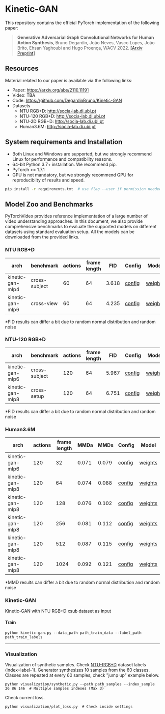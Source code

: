 # Kinetic-GAN
This repository contains the official PyTorch implementation of the following paper:
> **Generative Adversarial Graph Convolutional Networks for Human Action Synthesis**, Bruno Degardin, João Neves, Vasco Lopes, João Brito, Ehsan Yaghoubi and Hugo Proença, WACV 2022. [[Arxiv Preprint]](https://arxiv.org/abs/2110.11191)

## Resources

Material related to our paper is available via the following links:

- Paper: https://arxiv.org/abs/2110.11191
- Video: TBA
- Code: https://github.com/DegardinBruno/Kinetic-GAN
- Datasets
  - NTU RGB+D: http://socia-lab.di.ubi.pt
  - NTU-120 RGB+D: http://socia-lab.di.ubi.pt
  - NTU-2D RGB+D: http://socia-lab.di.ubi.pt
  - Human3.6M: http://socia-lab.di.ubi.pt


## System requirements and Installation

* Both Linux and Windows are supported, but we strongly recommend Linux for performance and compatibility reasons.
* 64-bit Python 3.7+ installation. We recommend pip.
* PyTorch >= 1.7.1
* GPU is not mandatory, but we strongly recommend GPU for reproducibilty of results and speed.

```bash
pip install -r requirements.txt  # use flag --user if permission needed
```

## Model Zoo and Benchmarks

PyTorchVideo provides reference implementation of a large number of video understanding approaches. In this document, we also provide comprehensive benchmarks to evaluate the supported models on different datasets using standard evaluation setup. All the models can be downloaded from the provided links.

### NTU RGB+D

arch     | benchmark | actions | frame length | FID | Config | Model
-------- | --------- | ------- | ------------ | --- | ------ | -----
kinetic-gan-mlp4 | cross-subject | 60 | 64 | 3.618 | [config](http://socia-lab.di.ubi.pt) | [weights](http://socia-lab.di.ubi.pt)
kinetic-gan-mlp6 | cross-view | 60 | 64 | 4.235 | [config](http://socia-lab.di.ubi.pt) | [weights](http://socia-lab.di.ubi.pt)

*FID results can differ a bit due to random normal distribution and random noise


### NTU-120 RGB+D

arch     | benchmark | actions | frame length | FID | Config | Model
-------- | --------- | ------- | ------------ | --- | ------ | -----
kinetic-gan-mlp6 | cross-subject | 120 | 64 | 5.967 | [config](http://socia-lab.di.ubi.pt) | [weights](http://socia-lab.di.ubi.pt)
kinetic-gan-mlp8 | cross-setup | 120 | 64 | 6.751 | [config](http://socia-lab.di.ubi.pt) | [weights](http://socia-lab.di.ubi.pt)

*FID results can differ a bit due to random normal distribution and random noise


### Human3.6M

arch     | actions | frame length | MMDa | MMDs | Config | Model
-------- | ------- | ------------ | ---- | ---- | ------ | -----
kinetic-gan-mlp6 | 120 | 32 | 0.071 | 0.079 | [config](http://socia-lab.di.ubi.pt) | [weights](http://socia-lab.di.ubi.pt)
kinetic-gan-mlp8 | 120 | 64 | 0.074 | 0.088 | [config](http://socia-lab.di.ubi.pt) | [weights](http://socia-lab.di.ubi.pt)
kinetic-gan-mlp8 | 120 | 128 | 0.076 | 0.102 | [config](http://socia-lab.di.ubi.pt) | [weights](http://socia-lab.di.ubi.pt)
kinetic-gan-mlp8 | 120 | 256 | 0.081 | 0.112 | [config](http://socia-lab.di.ubi.pt) | [weights](http://socia-lab.di.ubi.pt)
kinetic-gan-mlp8 | 120 | 512 | 0.087 | 0.115 | [config](http://socia-lab.di.ubi.pt) | [weights](http://socia-lab.di.ubi.pt)
kinetic-gan-mlp8 | 120 | 1024 | 0.092 | 0.121 | [config](http://socia-lab.di.ubi.pt) | [weights](http://socia-lab.di.ubi.pt)

*MMD results can differ a bit due to random normal distribution and random noise


### Kinetic-GAN
Kinetic-GAN with NTU RGB+D xsub dataset as input

#### Train
```
python kinetic-gan.py --data_path path_train_data --label_path path_train_labels
```

---

### Visualization
Visualization of synthetic samples. Check [NTU-RGB+D](http://rose1.ntu.edu.sg/datasets/actionrecognition.asp) dataset labels (index=label-1).
Generator synthesizes 10 samples from the 60 classes. Classes are repeated at every 60 samples, check "jump up" example below.

```
python visualization/synthetic.py --path path_samples --index_sample 26 86 146  # Multiple samples indexes (Max 3) 
```

Check current loss.
```
python visualization/plot_loss.py  # Check inside settings
```
